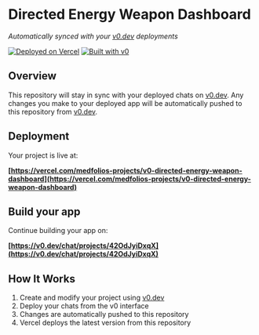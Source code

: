 # Directed Energy Weapon Dashboard

*Automatically synced with your [v0.dev](https://v0.dev) deployments*

[![Deployed on Vercel](https://img.shields.io/badge/Deployed%20on-Vercel-black?style=for-the-badge&logo=vercel)](https://vercel.com/medfolios-projects/v0-directed-energy-weapon-dashboard)
[![Built with v0](https://img.shields.io/badge/Built%20with-v0.dev-black?style=for-the-badge)](https://v0.dev/chat/projects/42OdJyiDxqX)

## Overview

This repository will stay in sync with your deployed chats on [v0.dev](https://v0.dev).
Any changes you make to your deployed app will be automatically pushed to this repository from [v0.dev](https://v0.dev).

## Deployment

Your project is live at:

**[https://vercel.com/medfolios-projects/v0-directed-energy-weapon-dashboard](https://vercel.com/medfolios-projects/v0-directed-energy-weapon-dashboard)**

## Build your app

Continue building your app on:

**[https://v0.dev/chat/projects/42OdJyiDxqX](https://v0.dev/chat/projects/42OdJyiDxqX)**

## How It Works

1. Create and modify your project using [v0.dev](https://v0.dev)
2. Deploy your chats from the v0 interface
3. Changes are automatically pushed to this repository
4. Vercel deploys the latest version from this repository
